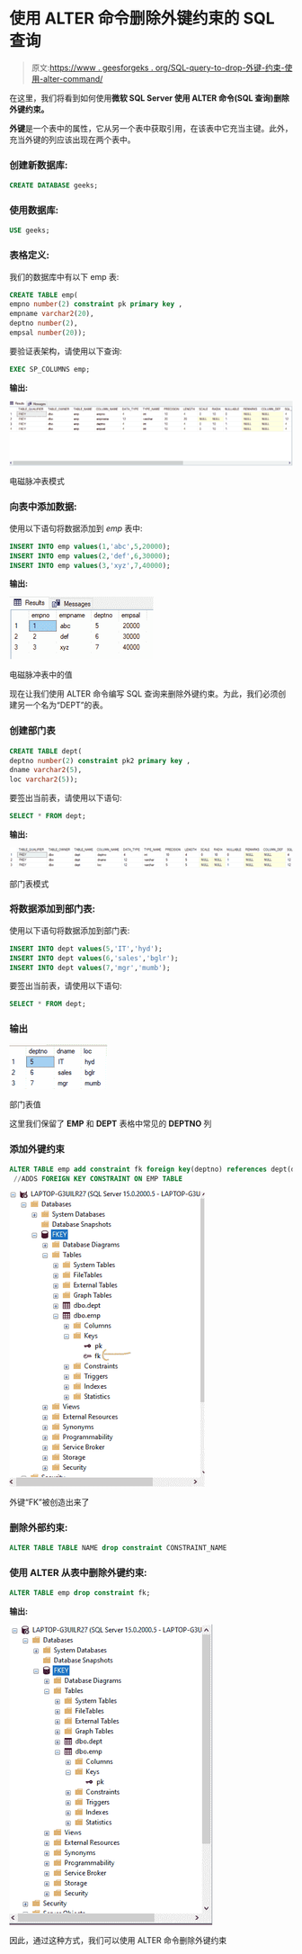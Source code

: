 # 使用 ALTER 命令删除外键约束的 SQL 查询

> 原文:[https://www . geesforgeks . org/SQL-query-to-drop-外键-约束-使用-alter-command/](https://www.geeksforgeeks.org/sql-query-to-drop-foreign-key-constraint-using-alter-command/)

在这里，我们将看到如何使用**微软 SQL Server 使用 ALTER 命令(SQL 查询)删除外键约束。**

**外键**是一个表中的属性，它从另一个表中获取引用，在该表中它充当主键。此外，充当外键的列应该出现在两个表中。

### **创建新数据库:**

```sql
CREATE DATABASE geeks;
```

### 使用数据库:

```sql
USE geeks;
```

### 表格定义:

我们的数据库中有以下 emp 表:

```sql
CREATE TABLE emp(
empno number(2) constraint pk primary key ,
empname varchar2(20),
deptno number(2),
empsal number(20));
```

要验证表架构，请使用以下查询:

```sql
EXEC SP_COLUMNS emp;
```

**输出:**

![](img/a012f7ad0fd8d3886842ded5b1731995.png)

电磁脉冲表模式

### 向表中添加数据:

使用以下语句将数据添加到 *emp* 表中:

```sql
INSERT INTO emp values(1,'abc',5,20000);
INSERT INTO emp values(2,'def',6,30000);
INSERT INTO emp values(3,'xyz',7,40000);
```

**输出:**

![](img/768cea61d5a9809bb33585a955720516.png)

电磁脉冲表中的值

现在让我们使用 ALTER 命令编写 SQL 查询来删除外键约束。为此，我们必须创建另一个名为“DEPT”的表。

### **创建部门表**

```sql
CREATE TABLE dept(
deptno number(2) constraint pk2 primary key ,
dname varchar2(5),
loc varchar2(5));
```

要签出当前表，请使用以下语句:

```sql
SELECT * FROM dept;
```

**输出:**

![](img/39ec2a0a5db50b03c9b52b48d41710c9.png)

部门表模式

### 将数据添加到部门表:

使用以下语句将数据添加到部门表:

```sql
INSERT INTO dept values(5,'IT','hyd');
INSERT INTO dept values(6,'sales','bglr');
INSERT INTO dept values(7,'mgr','mumb');
```

要签出当前表，请使用以下语句:

```sql
SELECT * FROM dept;
```

### **输出**

![](img/23201f5df751735d03de9a0fab15f2f9.png)

部门表值

这里我们保留了 **EMP** 和 **DEPT** 表格中常见的 **DEPTNO** 列

### 添加外键约束

```sql
ALTER TABLE emp add constraint fk foreign key(deptno) references dept(deptno);
 //ADDS FOREIGN KEY CONSTRAINT ON EMP TABLE
```

![](img/8b1a1da442dd01047dc84805a8a0d4ac.png)

外键“FK”被创造出来了

### 删除外部约束:

```sql
ALTER TABLE TABLE NAME drop constraint CONSTRAINT_NAME
```

### 使用 ALTER 从表中删除外键约束:

```sql
ALTER TABLE emp drop constraint fk;
```

**输出:**

![](img/4b9bdbcdce83574002e17a935fcc315e.png)

因此，通过这种方式，我们可以使用 ALTER 命令删除外键约束